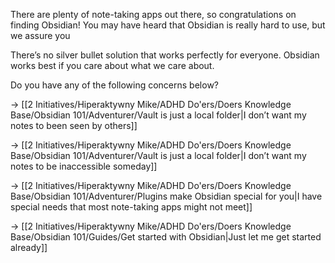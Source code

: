 There are plenty of note-taking apps out there, so congratulations on finding Obsidian! You may have heard that Obsidian is really hard to use, but we assure you 

There’s no silver bullet solution that works perfectly for everyone. Obsidian works best if you care about what we care about.

Do you have any of the following concerns below?

→ [[2 Initiatives/Hiperaktywny Mike/ADHD Do'ers/Doers Knowledge Base/Obsidian 101/Adventurer/Vault is just a local folder|I don’t want my notes to been seen by others]]

→ [[2 Initiatives/Hiperaktywny Mike/ADHD Do'ers/Doers Knowledge Base/Obsidian 101/Adventurer/Vault is just a local folder|I don’t want my notes to be inaccessible someday]]

→ [[2 Initiatives/Hiperaktywny Mike/ADHD Do'ers/Doers Knowledge Base/Obsidian 101/Adventurer/Plugins make Obsidian special for you|I have special needs that most note-taking apps might not meet]]

→ [[2 Initiatives/Hiperaktywny Mike/ADHD Do'ers/Doers Knowledge Base/Obsidian 101/Guides/Get started with Obsidian|Just let me get started already]]


